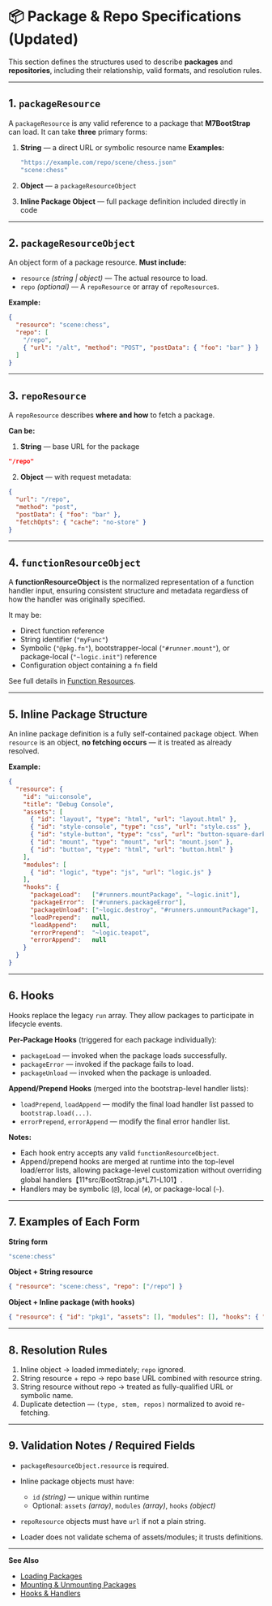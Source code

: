 # 📦 Package & Repo Specifications (Updated)

This section defines the structures used to describe **packages** and **repositories**, including their relationship, valid formats, and resolution rules.

---

## 1. `packageResource`

A `packageResource` is any valid reference to a package that **M7BootStrap** can load.
It can take **three** primary forms:

1. **String** — a direct URL or symbolic resource name
   **Examples:**

   ```js
   "https://example.com/repo/scene/chess.json"
   "scene:chess"
   ```
2. **Object** — a `packageResourceObject`
3. **Inline Package Object** — full package definition included directly in code

---

## 2. `packageResourceObject`

An object form of a package resource.
**Must include:**

* `resource` *(string | object)* — The actual resource to load.
* `repo` *(optional)* — A `repoResource` or array of `repoResource`s.

**Example:**

```json
{
  "resource": "scene:chess",
  "repo": [
    "/repo",
    { "url": "/alt", "method": "POST", "postData": { "foo": "bar" } }
  ]
}
```

---

## 3. `repoResource`

A `repoResource` describes **where and how** to fetch a package.

**Can be:**

1. **String** — base URL for the package

```json
"/repo"
```

2. **Object** — with request metadata:

```json
{
  "url": "/repo",
  "method": "post",
  "postData": { "foo": "bar" },
  "fetchOpts": { "cache": "no-store" }
}
```

---

## 4. `functionResourceObject`

A **functionResourceObject** is the normalized representation of a function handler input, ensuring consistent structure and metadata regardless of how the handler was originally specified.

It may be:

* Direct function reference
* String identifier (`"myFunc"`)
* Symbolic (`"@pkg.fn"`), bootstrapper-local (`"#runner.mount"`), or package-local (`"~logic.init"`) reference
* Configuration object containing a `fn` field

See full details in [Function Resources](FUNCTION_RESOURCES.md).

---

## 5. Inline Package Structure

An inline package definition is a fully self-contained package object.
When `resource` is an object, **no fetching occurs** — it is treated as already resolved.

**Example:**

```json
{
  "resource": {
    "id": "ui:console",
    "title": "Debug Console",
    "assets": [
      { "id": "layout", "type": "html", "url": "layout.html" },
      { "id": "style-console", "type": "css", "url": "style.css" },
      { "id": "style-button", "type": "css", "url": "button-square-dark.css" },
      { "id": "mount", "type": "mount", "url": "mount.json" },
      { "id": "button", "type": "html", "url": "button.html" }
    ],
    "modules": [
      { "id": "logic", "type": "js", "url": "logic.js" }
    ],
    "hooks": {
      "packageLoad":   ["#runners.mountPackage", "~logic.init"],
      "packageError":  ["#runners.packageError"],
      "packageUnload": ["~logic.destroy", "#runners.unmountPackage"],
      "loadPrepend":   null,
      "loadAppend":    null,
      "errorPrepend":  "~logic.teapot",
      "errorAppend":   null
    }
  }
}
```

---

## 6. Hooks

Hooks replace the legacy `run` array. They allow packages to participate in lifecycle events.

**Per-Package Hooks** (triggered for each package individually):

* `packageLoad` — invoked when the package loads successfully.
* `packageError` — invoked if the package fails to load.
* `packageUnload` — invoked when the package is unloaded.

**Append/Prepend Hooks** (merged into the bootstrap-level handler lists):

* `loadPrepend`, `loadAppend` — modify the final load handler list passed to `bootstrap.load(...)`.
* `errorPrepend`, `errorAppend` — modify the final error handler list.

**Notes:**

* Each hook entry accepts any valid `functionResourceObject`.
* Append/prepend hooks are merged at runtime into the top-level load/error lists, allowing package-level customization without overriding global handlers【11†src/BootStrap.js†L71-L101】.
* Handlers may be symbolic (`@`), local (`#`), or package-local (`~`).

---

## 7. Examples of Each Form

**String form**

```js
"scene:chess"
```

**Object + String resource**

```json
{ "resource": "scene:chess", "repo": ["/repo"] }
```

**Object + Inline package (with hooks)**

```json
{ "resource": { "id": "pkg1", "assets": [], "modules": [], "hooks": { "packageLoad": ["init"] } } }
```

---

## 8. Resolution Rules

1. Inline object → loaded immediately; `repo` ignored.
2. String resource + repo → repo base URL combined with resource string.
3. String resource without repo → treated as fully-qualified URL or symbolic name.
4. Duplicate detection — `(type, stem, repos)` normalized to avoid re-fetching.

---

## 9. Validation Notes / Required Fields

* `packageResourceObject.resource` is required.
* Inline package objects must have:

  * `id` *(string)* — unique within runtime
  * Optional: `assets` *(array)*, `modules` *(array)*, `hooks` *(object)*
* `repoResource` objects must have `url` if not a plain string.
* Loader does not validate schema of assets/modules; it trusts definitions.

---

**See Also**

* [Loading Packages](LOADING_PACKAGES.md)
* [Mounting & Unmounting Packages](MOUNTING.md)
* [Hooks & Handlers](HOOKS_AND_HANDLERS.md)
